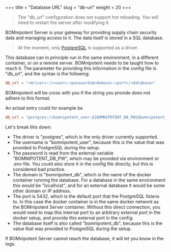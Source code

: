 +++
title = "Database URL"
slug = "db-url"
weight = 20
+++

> The "db_url" configuration does not support hot reloading. You will need to restart the server after modifying it.

BOMnipotent Server is your gateway for providing supply chain security data and managing access to it. The data itself is stored in a SQL database.

> At the moment, only [PostgreSQL](https://www.postgresql.org/) is supported as a driver.

This database can in principle run in the same environment, in a different container, or on a remote server. BOMnipotent needs to be taught how to reach it. The parameter for providing this information in the config file is "db_url", and the syntax is the following:
```toml
db_url = "<driver>://<user>:<password>@<domain>:<port>/<database>"
```
BOMnipotent will be cross with you if the string you provide does not adhere to this format.

An actual entry could for example be
```toml
db_url = "postgres://bomnipotent_user:${BOMNIPOTENT_DB_PW}@bomnipotent_db:5432/bomnipotent_db"
```
Let's break this down:
- The driver is "postgres", which is the only driver currently supported.
- The username is "bomnipotent_user", because this is the value that was provided to PostgreSQL during the setup.
- The password is read from the external variable "BOMNIPOTENT_DB_PW", which may be provided via environment or .env file. You could also store it in the config file directly, but this is considered bad practice.
- The domain is "bomnipotent_db", which is the name of the docker container running the database. For a database in the same environment this would be "localhost", and for an external database it would be some other domain or IP address.
- The port is 5432, which is the default port that the PostgreSQL listens to. In this case the docker container is in the same docker network as the BOMnipotent Server container. Without this direct connection, you would need to map this internal port to an arbitrary external port in the docker setup, and provide this external port in the config.
- The database itself is also called "bomnipotent_db", because this is the value that was provided to PostgreSQL during the setup.

If BOMnipotent Server cannot reach the database, it will let you know in the logs.
